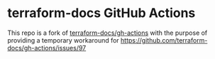 # terraform-docs GitHub Actions

This repo is a fork of [terraform-docs/gh-actions](https://github.com/terraform-docs/gh-actions) with the purpose of
providing a temporary workaround for https://github.com/terraform-docs/gh-actions/issues/97
